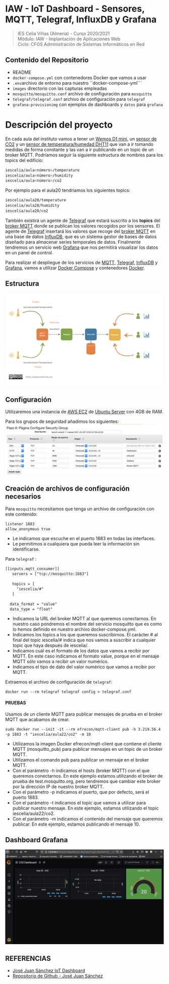 # IAW - IoT Dashboard - Sensores, MQTT, Telegraf, InfluxDB y Grafana 
>IES Celia Viñas (Almería) - Curso 2020/2021   
>Módulo: IAW - Implantación de Aplicaciones Web   
>Ciclo: CFGS Administración de Sistemas Informáticos en Red 

## Contenido del Repositorio
- README 
- ``docker-compose.yml`` con contenedores Docker que vamos a usar
- ``.env``archivo de entorno para nuestro ``docker-compose-yml```
- ``images`` directorio con las capturas empleadas
- ``mosquitto/mosquitto.conf`` archivo de configuración para ``mosquitto``
- ``telegraf/telegraf.conf`` archivo de configuración para ``telegraf``
- ``grafana-provisionimg`` con ejemplos de dashboards y ``datos`` para ``grafana`` 

# Descripción del proyecto

En cada aula del instituto vamos a tener un [Wemos D1 mini](https://www.wemos.cc/en/latest/d1/d1_mini.html), un [sensor de CO2](https://wiki.keyestudio.com/KS0457_keyestudio_CCS811_Carbon_Dioxide_Air_Quality_Sensor) y un [sensor de temperatura/humedad DHT11](https://learn.adafruit.com/dht/overview) que van a ir tomando medidas de forma constante y las van a ir publicando en un topic de un broker MQTT. Podríamos seguir la siguiente estructura de nombres para los topics del edificio:

```bash
iescelia/aula<número>/temperature
iescelia/aula<número>/humidity
iescelia/aula<número>/co2
```

Por ejemplo para el aula20 tendríamos los siguientes topics:

```bash
iescelia/aula20/temperature
iescelia/aula20/humidity
iescelia/aula20/co2
```

También existirá un agente de [Telegraf](https://www.influxdata.com/time-series-platform/telegraf/) que estará suscrito a los **topics** del [broker MQTT](https://mqtt.org/) donde se publican los valores recogidos por los sensores. El agente de [Telegraf](https://www.influxdata.com/time-series-platform/telegraf/) insertará los valores que recoge del [broker MQTT](https://mqtt.org/) en una base de datos [InfluxDB](https://www.influxdata.com/), que es un sistema gestor de bases de datos diseñado para almacenar series temporales de datos. Finalmente tendremos un servicio web [Grafana](https://grafana.com/) que nos permitirá visualizar los datos en un panel de control.

Para realizar el despliegue de los servicios de [MQTT](https://mqtt.org/), [Telegraf](https://www.influxdata.com/time-series-platform/telegraf/), [InfluxDB](https://www.influxdata.com/) y [Grafana](https://grafana.com/), vamos a utilizar [Docker Compose](https://docs.docker.com/compose/) y contenedores [Docker](https://www.docker.com/).

## Estructura
![Diagrama](./images/diagram.png)

## Configuración
Utilizaremos una instancia de [AWS EC2](https://aws.amazon.com/es/free/?all-free-tier.sort-by=item.additionalFields.SortRank&all-free-tier.sort-order=asc&awsf.Free%20Tier%20Categories=categories%23compute&trk=ps_a134p000006pgVlAAI&trkCampaign=acq_paid_search_brand&sc_channel=PS&sc_campaign=acquisition_FR&sc_publisher=Google&sc_category=Cloud%20Computing&sc_country=FR&sc_geo=EMEA&sc_outcome=acq&sc_detail=aws%20ec2&sc_content=EC2_e&sc_matchtype=e&sc_segment=496473794115&sc_medium=ACQ-P|PS-GO|Brand|Desktop|SU|Cloud%20Computing|EC2|FR|EN|Text&s_kwcid=AL!4422!3!496473794115!e!!g!!aws%20ec2&ef_id=EAIaIQobChMI1fPKn4Xs8AIVzIODBx10NwTzEAAYASAAEgJ_0vD_BwE:G:s&s_kwcid=AL!4422!3!496473794115!e!!g!!aws%20ec2&awsf.Free%20Tier%20Types=*all) de [Ubuntu Server](https://ubuntu.com/download/server) con 4GB de RAM.

Para los grupos de seguridad añadimos los siguientes: 
![AWS EC2](./images/AWS.png)

## Creación de archivos de configuración necesarios
Para ``mosquitto`` necesitamos que tenga un archivo de configuración con este contenido: 
```
listener 1883
allow_anonymous true
```
- Le indicamos que escuche en el puerto 1883 en todas las interfaces.
- Le permitimos a cualquiera que pueda leer la información sin identificarse.

Para ``telegraf`` :
```
[[inputs.mqtt_consumer]]
   servers = ["tcp://mosquitto:1883"] 

   topics = [
     "iescelia/#" 
   ]

  data_format = "value" 
  data_type = "float"
```
- Indicamos la URL del broker MQTT al que queremos conectarnos. En nuestro caso pondremos el nombre del servicio mosquitto que es como lo hemos definido en nuestro archivo docker-compose.yml.
- Indicamos los topics a los que queremos suscribirnos. El carácter # al final del topic iescelia/# indica que nos vamos a suscribir a cualquier topic que haya después de iescelia/.
- Indicamos cuál es el formato de los datos que vamos a recibir por MQTT. En este caso indicamos el formato value, porque en el mensaje MQTT sólo vamos a recibir un valor numérico.
- Indicamos el tipo de dato del valor numérico que vamos a recibir por MQTT. 

Extraemos el archivo de configuración de ``telegraf``:
```
docker run --rm telegraf telegraf config > telegraf.conf
```
#### PRUEBAS
Usamos de un cliente MQTT para publicar mensajes de prueba en el broker MQTT que acabamos de crear.

```
sudo docker run --init -it --rm efrecon/mqtt-client pub -h 3.219.56.4 -p 1883 -t "iescelia/aula22/co2" -m 10
```

- Utilizamos la imagen Docker efrecon/mqtt-client que contiene el cliente MQTT (mosquitto_pub) para publicar mensajes en un topic de un broker MQTT.
- Utilizamos el comando pub para publicar un mensaje en el broker MQTT.
- Con el parámetro -h indicamos el hosts (broker MQTT) con el que queremos conectarnos. En este ejemplo estamos utilizando el broker de prueba de test.mosquitto.org, pero tendremos que cambiar este broker por la dirección IP de nuestro broker MQTT.
- Con el parámetro -p indicamos el puerto, que por defecto, será el puerto 1883.
- Con el parámetro -t indicamos el topic que vamos a utilizar para publicar nuestro mensaje. En este ejemplo, estamos utilizando el topic iescelia/aula22/co2.
- Con el parámetro -m indicamos el contenido del mensaje que queremos publicar. En este ejemplo, estamos publicando el mensaje 10.

## Dashboard Grafana
![Grafana](./images/grafana.png)

## REFERENCIAS
- [José Juan Sánchez IoT Dashboard](http://josejuansanchez.org/iot-dashboard/)
- [Repositorio de Github - José Juan Sánchez](https://github.com/josejuansanchez/co2-celia)